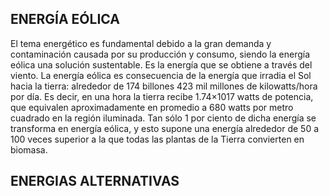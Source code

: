 ## ENERGÍA EÓLICA

El tema energético es fundamental debido a la gran demanda y contaminación causada por su producción y consumo, siendo la energía eólica una solución sustentable.
Es la energía que se obtiene a través del viento.
La energía eólica es consecuencia de la energía que irradia el Sol hacia la tierra: alrededor de 174 billones 423 mil millones de kilowatts/hora por día. Es decir, en una hora la tierra recibe 1.74×1017 watts de potencia, que equivalen aproximadamente en promedio a 680 watts por metro cuadrado en la región iluminada. Tan sólo 1 por ciento de dicha energía se transforma en energía eólica, y esto supone una energía alrededor de 50 a 100 veces superior a la que todas las plantas de la Tierra convierten en biomasa.



## ENERGIAS ALTERNATIVAS 

